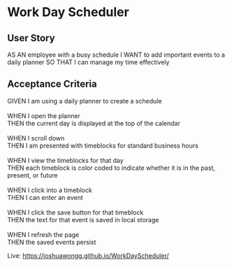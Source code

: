 # Work Day Scheduler

## User Story

AS AN employee with a busy schedule
I WANT to add important events to a daily planner
SO THAT I can manage my time effectively

## Acceptance Criteria

GIVEN I am using a daily planner to create a schedule<br><br>
WHEN I open the planner<br>
THEN the current day is displayed at the top of the calendar<br><br>
WHEN I scroll down<br>
THEN I am presented with timeblocks for standard business hours<br><br>
WHEN I view the timeblocks for that day<br>
THEN each timeblock is color coded to indicate whether it is in the past, present, or future<br><br>
WHEN I click into a timeblock<br>
THEN I can enter an event<br><br>
WHEN I click the save button for that timeblock<br>
THEN the text for that event is saved in local storage<br><br>
WHEN I refresh the page<br>
THEN the saved events persist<br>

Live: https://joshuawongg.github.io/WorkDayScheduler/
